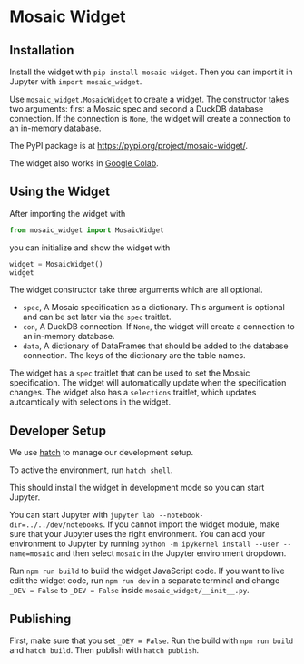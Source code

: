 # Mosaic Widget

## Installation

Install the widget with `pip install mosaic-widget`. Then you can import it in Jupyter with `import mosaic_widget`.

Use `mosaic_widget.MosaicWidget` to create a widget. The constructor takes two arguments: first a Mosaic spec and second a DuckDB database connection. If the connection is `None`, the widget will create a connection to an in-memory database.

The PyPI package is at https://pypi.org/project/mosaic-widget/.

The widget also works in [Google Colab](https://colab.research.google.com/drive/1Txy6L_of8_lJFImKEkhUCqZX70yKpYnv#scrollTo=leuzblN47K-T&line=1&uniqifier=1).

## Using the Widget

After importing the widget with

```python
from mosaic_widget import MosaicWidget
```

you can initialize and show the widget with

```python
widget = MosaicWidget()
widget
```

The widget constructor take three arguments which are all optional.

* `spec`, A Mosaic specification as a dictionary. This argument is optional and can be set later via the `spec` traitlet.
* `con`, A DuckDB connection. If `None`, the widget will create a connection to an in-memory database.
* `data`, A dictionary of DataFrames that should be added to the database connection. The keys of the dictionary are the table names.

The widget has a `spec` traitlet that can be used to set the Mosaic specification. The widget will automatically update when the specification changes. The widget also has a `selections` traitlet, which updates autoamtically with selections in the widget.

## Developer Setup

We use [hatch](https://hatch.pypa.io/latest/) to manage our development setup.

To active the environment, run `hatch shell`.

This should install the widget in development mode so you can start Jupyter.

You can start Jupyter with `jupyter lab --notebook-dir=../../dev/notebooks`. If you cannot import the widget module, make sure that your Jupyter uses the right environment. You can add your environment to Jupyter by running `python -m ipykernel install --user --name=mosaic` and then select `mosaic` in the Jupyter environment dropdown.

Run `npm run build` to build the widget JavaScript code. If you want to live edit the widget code, run `npm run dev` in a separate terminal and change `_DEV = False` to `_DEV = False` inside `mosaic_widget/__init__.py`.

## Publishing

First, make sure that you set `_DEV = False`. Run the build with `npm run build` and `hatch build`. Then publish with `hatch publish`.
